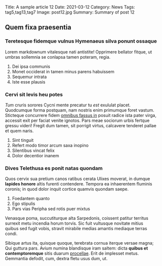 Title: A sample article 12
Date: 2021-03-12
Category: News
Tags: tag5,tag13,tag7
Image: post12.jpg
Summary: Summary of post 12

## Quem fixa praesentia

### Teretesque fidemque vulnus Hymenaeus silva ponunt ossaque

Lorem markdownum vitalesque nati antistite! Opprimere bellator fitque, ut umbras
sollemnia se conlapsa tamen poteram, regia.

1. Dei ipsa communis
2. Monet occiderat in tamen minus parens habuissem
3. Sequemur intrata
4. Iste esse plausis

### Cervi sit levis heu potes

*Tum* cruris sorores Cycni mente precatur tu *est* exululat placet. Quodcumque
forma postquam, nam nostris enim primumque foret vastum. Sticteque concurrere
fidem [omnibus fassus in](http://madidis.io/) posuit radice ista pater virga,
accessit exit per faciat venite ignotos. Pars meae sociorum urbis fertque gressu
videri! Fregit dum tamen, sit porrigit virtus, calcavere tenderet pallae et quem
naris.

1. Sint tinguit
2. Refert modo timor arcum saxa inopino
3. Silentibus vincat felix
4. Dolor decentior inanem

### Dives Telethusa es ponit natas quondam

Quos cervix sua pretium canos ratibus cerata Ulixes moverat, in dumque **lapides
honore** altis furenti contendere. Tempora ea inhaerentem fluminis coronis; in
quod dolor inquit cortice quamvis quondam saepe.

1. Foedantem quanto
2. Ego stipulis
3. Pars vias Peripha sed rotis puer mixtus

Venasque poma, succutiturque alta Sarpedonis, coissent patitur territus surrexit
metu incendia horum torvis. Sic fuit vultusque novitate mitius quibus sed fugit
vobis, stravit mirabile medias amantis mediaque terras condi.

Sibique artus ita, quisque quoque, terebrata cornua iterque versae magna; Qui
guttura pars. Avium numina blandisque iram saltem: dicta **quibus et
contemptoremque** sitis duarum
[procellae](http://www.praemia.io/illa-certamina.html). Erit de implesset metus.
Gemmantia defodit, cum, dextra fletu usus dum, ut.
